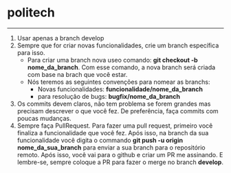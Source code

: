 # politech
---

1. Usar apenas a branch develop
2. Sempre que for criar novas funcionalidades, crie um branch específica para isso.
    - Para criar uma branch nova useo comando: **git checkout -b nome_da_branch**. Com esse comando, a nova branch será criada com base na brach que você estar.
    - Nós teremos as seguintes convenções para nomear as branchs:
      * Novas funcionalidades: **funcionalidade/nome_da_branch**
      * para resolução de bugs: **bugfix/nome_da_branch**  
3. Os commits devem claros, não tem problema se forem grandes mas precisam descrever o que você fez. De preferência, faça commits com poucas mudanças.
4. Sempre faça PullRequest. Para fazer uma pull request, primeiro você finaliza a funcionalidade que você fez. Após isso, na branch da sua funcionalidade você digita o commando **git push -u origin nome_da_sua_branch** para enviar a sua branch para o repositório remoto. Após isso, você vai para o github e criar um PR me assinando. E lembre-se, sempre coloque a PR para fazer o merge no branch **develop**.
    
